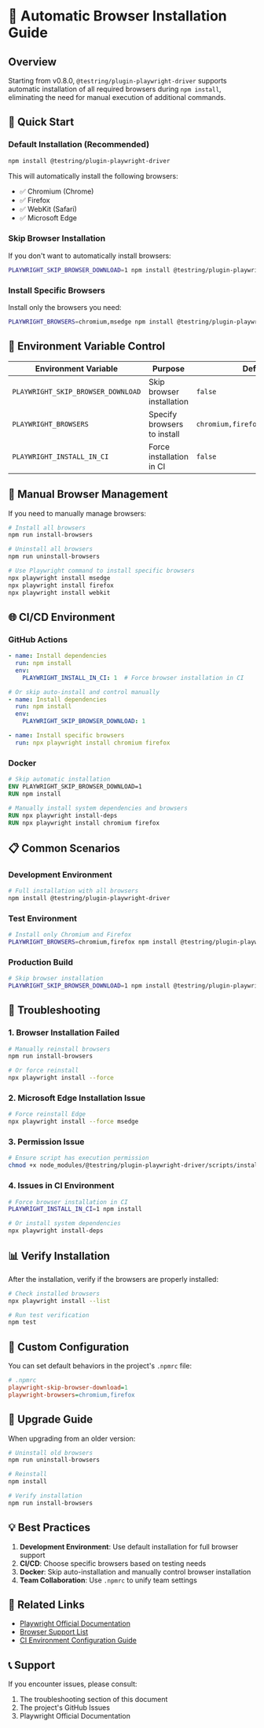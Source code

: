 # 🚀 Automatic Browser Installation Guide

## Overview

Starting from v0.8.0, `@testring/plugin-playwright-driver` supports automatic installation of all required browsers during `npm install`, eliminating the need for manual execution of additional commands.

## 🎯 Quick Start

### Default Installation (Recommended)

```bash
npm install @testring/plugin-playwright-driver
```

This will automatically install the following browsers:
- ✅ Chromium (Chrome)
- ✅ Firefox
- ✅ WebKit (Safari)
- ✅ Microsoft Edge

### Skip Browser Installation

If you don't want to automatically install browsers:

```bash
PLAYWRIGHT_SKIP_BROWSER_DOWNLOAD=1 npm install @testring/plugin-playwright-driver
```

### Install Specific Browsers

Install only the browsers you need:

```bash
PLAYWRIGHT_BROWSERS=chromium,msedge npm install @testring/plugin-playwright-driver
```

## 🔧 Environment Variable Control

| Environment Variable | Purpose | Default | Example |
|---------|------|-------|------|
| `PLAYWRIGHT_SKIP_BROWSER_DOWNLOAD` | Skip browser installation | `false` | `PLAYWRIGHT_SKIP_BROWSER_DOWNLOAD=1` |
| `PLAYWRIGHT_BROWSERS` | Specify browsers to install | `chromium,firefox,webkit,msedge` | `PLAYWRIGHT_BROWSERS=chromium,firefox` |
| `PLAYWRIGHT_INSTALL_IN_CI` | Force installation in CI | `false` | `PLAYWRIGHT_INSTALL_IN_CI=1` |

## 🔨 Manual Browser Management

If you need to manually manage browsers:

```bash
# Install all browsers
npm run install-browsers

# Uninstall all browsers
npm run uninstall-browsers

# Use Playwright command to install specific browsers
npx playwright install msedge
npx playwright install firefox
npx playwright install webkit
```

## 🌐 CI/CD Environment

### GitHub Actions

```yaml
- name: Install dependencies
  run: npm install
  env:
    PLAYWRIGHT_INSTALL_IN_CI: 1  # Force browser installation in CI

# Or skip auto-install and control manually
- name: Install dependencies  
  run: npm install
  env:
    PLAYWRIGHT_SKIP_BROWSER_DOWNLOAD: 1

- name: Install specific browsers
  run: npx playwright install chromium firefox
```

### Docker

```dockerfile
# Skip automatic installation
ENV PLAYWRIGHT_SKIP_BROWSER_DOWNLOAD=1
RUN npm install

# Manually install system dependencies and browsers
RUN npx playwright install-deps
RUN npx playwright install chromium firefox
```

## 📋 Common Scenarios

### Development Environment

```bash
# Full installation with all browsers
npm install @testring/plugin-playwright-driver
```

### Test Environment

```bash
# Install only Chromium and Firefox
PLAYWRIGHT_BROWSERS=chromium,firefox npm install @testring/plugin-playwright-driver
```

### Production Build

```bash
# Skip browser installation
PLAYWRIGHT_SKIP_BROWSER_DOWNLOAD=1 npm install @testring/plugin-playwright-driver
```

## 🐛 Troubleshooting

### 1. Browser Installation Failed

```bash
# Manually reinstall browsers
npm run install-browsers

# Or force reinstall
npx playwright install --force
```

### 2. Microsoft Edge Installation Issue

```bash
# Force reinstall Edge
npx playwright install --force msedge
```

### 3. Permission Issue

```bash
# Ensure script has execution permission
chmod +x node_modules/@testring/plugin-playwright-driver/scripts/install-browsers.js
```

### 4. Issues in CI Environment

```bash
# Force browser installation in CI
PLAYWRIGHT_INSTALL_IN_CI=1 npm install

# Or install system dependencies
npx playwright install-deps
```

## 📊 Verify Installation

After the installation, verify if the browsers are properly installed:

```bash
# Check installed browsers
npx playwright install --list

# Run test verification
npm test
```

## 🎨 Custom Configuration

You can set default behaviors in the project's `.npmrc` file:

```ini
# .npmrc
playwright-skip-browser-download=1
playwright-browsers=chromium,firefox
```

## 🚀 Upgrade Guide

When upgrading from an older version:

```bash
# Uninstall old browsers
npm run uninstall-browsers

# Reinstall
npm install

# Verify installation
npm run install-browsers
```

## 💡 Best Practices

1. **Development Environment**: Use default installation for full browser support
2. **CI/CD**: Choose specific browsers based on testing needs
3. **Docker**: Skip auto-installation and manually control browser installation
4. **Team Collaboration**: Use `.npmrc` to unify team settings

## 🔗 Related Links

- [Playwright Official Documentation](https://playwright.dev)
- [Browser Support List](https://playwright.dev/docs/browsers)
- [CI Environment Configuration Guide](https://playwright.dev/docs/ci)

## 📞 Support

If you encounter issues, please consult:
1. The troubleshooting section of this document
2. The project's GitHub Issues
3. Playwright Official Documentation
